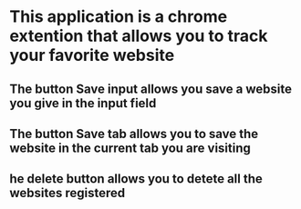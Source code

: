 # This application is a chrome extention that allows you to track your favorite website

## The button Save input allows you save a website you give in the input field

## The button Save tab allows you to save the website in the current tab you are visiting

## he delete button allows you to detete all the websites registered
